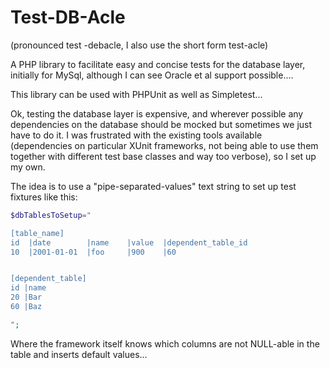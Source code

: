 Test-DB-Acle
============

(pronounced test -debacle, I also use the short form test-acle)

A PHP library to facilitate easy and concise tests for the database layer, initially 
for MySql, although I can see Oracle et al support possible.... 

This library can be used with PHPUnit as well as Simpletest...

Ok, testing the database layer is expensive, and wherever possible any dependencies on the database should be mocked but sometimes we just have to do it. I was frustrated with the existing tools available (dependencies on particular XUnit frameworks, not being able to use them together with different test base classes and way too verbose), so I set up my own.

The idea is to use a "pipe-separated-values" text string to set up test fixtures like this:
```php
$dbTablesToSetup="

[table_name]
id  |date        |name    |value  |dependent_table_id
10  |2001-01-01  |foo     |900    |60


[dependent_table]
id |name
20 |Bar
60 |Baz

";
```

Where the framework itself knows which columns are not NULL-able in the table and inserts default values...



